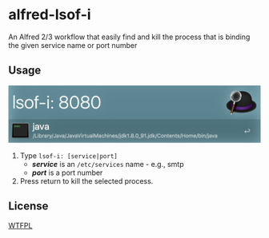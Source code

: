 # alfred-lsof-i

An Alfred 2/3 workflow that easily find and kill the process that is binding the given service name or port number

## Usage

![](screenshot.png)

1. Type `lsof-i: [service|port]`
	- ***service*** is an `/etc/services` name - e.g., smtp
	- ***port*** is a port number
2. Press return to kill the selected process.

## License

[WTFPL](http://www.wtfpl.net/about/)
